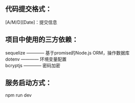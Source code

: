 ## 代码提交格式：
[A/M/D][Date]：提交信息

## 项目中使用的三方依赖：
sequelize ———— 基于promise的Node.js ORM，操作数据库  
dotenv ———— 环境变量配置  
bcryptjs ———— 密码加密  

## 服务启动方式：
npm run dev